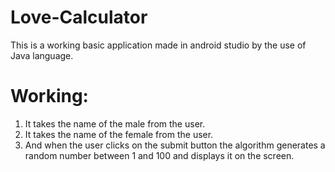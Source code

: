 # Love-Calculator
This is a working basic application made in android studio by the use of Java language.
# Working:
1. It takes the name of the male from the user.
2. It takes the name of the female from the user.
3. And when the user clicks on the submit button the algorithm generates a random number between 1 and 100 and displays it on the screen.
